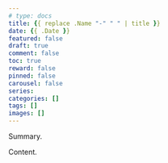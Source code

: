 ```yaml
---
# type: docs 
title: {{ replace .Name "-" " " | title }}
date: {{ .Date }}
featured: false
draft: true
comment: false
toc: true
reward: false
pinned: false
carousel: false
series:
categories: []
tags: []
images: []
---
```


Summary.

<!--more-->

Content.
